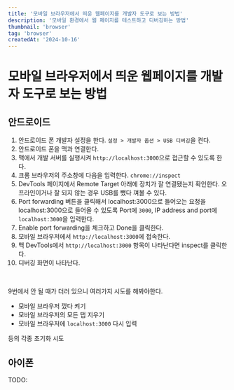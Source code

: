 ```yaml
---
title: '모바일 브라우저에서 띄운 웹페이지를 개발자 도구로 보는 방법'
description: '모바일 환경에서 웹 페이지를 테스트하고 디버깅하는 방법'
thumbnail: 'browser'
tag: 'browser'
createdAt: '2024-10-16'
---
```


# 모바일 브라우저에서 띄운 웹페이지를 개발자 도구로 보는 방법

## 안드로이드

1. 안드로이드 폰 개발자 설정을 한다. `설정 > 개발자 옵션 > USB 디버깅`을 켠다.
2. 안드로이드 폰을 맥과 연결한다.
3. 맥에서 개발 서버를 실행시켜 `http://localhost:3000`으로 접근할 수 있도록 한다.
4. 크롬 브라우저의 주소창에 다음을 입력한다. `chrome://inspect`
5. DevTools 페이지에서 Remote Target 아래에 장치가 잘 연결됐는지 확인한다. 오프라인이거나 잘 되지 않는 경우 USB를 뺐다 껴볼 수 있다.
6. Port forwarding 버튼을 클릭해서 localhost:3000으로 들어오는 요청을 localhost:3000으로 들어올 수 있도록 Port에 `3000`, IP address and port에 `localhost:3000`을 입력한다.
7. Enable port forwarding을 체크하고 Done을 클릭한다.
8. 모바일 브라우저에서 `http://localhost:3000`에 접속한다.
9. 맥 DevTools에서 `http://localhost:3000` 항목이 나타난다면 inspect를 클릭한다.
10. 디버깅 화면이 나타난다.

<br>

9번에서 안 될 때가 더러 있으니 여러가지 시도를 해봐야한다.

- 모바일 브라우저 껐다 켜기
- 모바일 브라우저의 모든 탭 지우기
- 모바일 브라우저에 `localhost:3000` 다시 입력

등의 각종 초기화 시도

## 아이폰

TODO:
